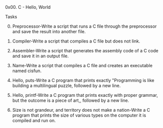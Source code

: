 0x00. C - Hello, World

Tasks

0. Preprocessor-Write a script that runs a C file through the preprocessor and save the result into another file.

1. Compiler-Write a script that compiles a C file but does not link.

2. Assembler-Write a script that generates the assembly code of a C code and save it in an output file.

3. Name-Write a script that compiles a C file and creates an executable named cisfun.

4. Hello, puts-Write a C program that prints exactly "Programming is like building a multilingual puzzle, followed by a new line.

5. Hello, printf-Write a C program that prints exactly with proper grammar, but the outcome is a piece of art,, followed by a new line.

6. Size is not grandeur, and territory does not make a nation-Write a C program that prints the size of various types on the computer it is compiled and run on.
